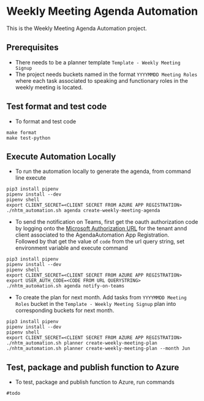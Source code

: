 # Weekly Meeting Agenda Automation
This is the Weekly Meeting Agenda Automation project. 
## Prerequisites 
- There needs to be a planner template `Template - Weekly Meeting Signup`
- The project needs buckets named in the format `YYYYMMDD Meeting Roles` where each task associated to speaking and functionary roles in the weekly meeting is located.

## Test format and test code
- To format and test code
```
make format
make test-python
```

## Execute Automation Locally 
- To run the automation locally to generate the agenda, from command line execute

```
pip3 install pipenv 
pipenv install --dev
pipenv shell 
export CLIENT_SECRET=<CLIENT SECRET FROM AZURE APP REGISTRATION>
./nhtm_automation.sh agenda create-weekly-meeting-agenda
```
- To send the notification on Teams, first get the oauth authorization code by
logging onto the [Microsoft Authorization URL](https://login.microsoftonline.com/9add987e-b316-43b4-8750-4007763832b0/oauth2/v2.0/authorize?client_id=68e11217-f842-4df4-8720-75a08c58f491&response_type=code&redirect_uri=https%3A%2F%2Fweeklymeetingagenda.azurewebsites.net%2F&response_mode=query&scope=user.read&state=12345) for the tenant annd client associated to the AgendaAutomation App Registration.  
Followed by that get the value of `code` from the url query string, set environment variable and execute command
```
pip3 install pipenv 
pipenv install --dev
pipenv shell 
export CLIENT_SECRET=<CLIENT SECRET FROM AZURE APP REGISTRATION>
export USER_AUTH_CODE=<CODE FROM URL QUERYSTRING>
./nhtm_automation.sh agenda notify-on-teams
```
- To create the plan for next month. Add tasks from `YYYYMMDD Meeting Roles` bucket in the `Template - Weekly Meeting Signup` plan into corresponding buckets for next month. 
```
pip3 install pipenv 
pipenv install --dev
pipenv shell 
export CLIENT_SECRET=<CLIENT SECRET FROM AZURE APP REGISTRATION>
./nhtm_automation.sh planner create-weekly-meeting-plan
./nhtm_automation.sh planner create-weekly-meeting-plan --month Jun
```

## Test, package and publish function to Azure 
- To test, package and publish function to Azure, run commands
```
#todo
```